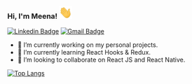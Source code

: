 ### Hi, I'm Meena! <img src="https://raw.githubusercontent.com/ABSphreak/ABSphreak/master/gifs/Hi.gif" width="30px">

[![Linkedin Badge](https://img.shields.io/badge/-MeenaKumaran-blue?style=flat-square&logo=Linkedin&logoColor=white&link=https://www.linkedin.com/in/meenatchi-k-bb43a1215/)](https://www.linkedin.com/in/meena-programmer/)
[![Gmail Badge](https://img.shields.io/badge/-meena.programmer@gmail.com-c14438?style=flat-square&logo=Gmail&logoColor=white&link=mailto:meena.programmer@gmail.com)](mailto:meena.programmer@gmail.com)

- 🔭 I’m currently working on my personal projects.
- 🌱 I’m currently learning React Hooks & Redux.
- 👯 I’m looking to collaborate on React JS and React Native.

[![Top Langs](https://github-readme-stats.vercel.app/api/top-langs/?username=praveenkumar-programmer&theme=vue-dark&layout=compact)](https://github.com/anuraghazra/github-readme-stats)

<!---
meena-programmer/meena-programmer is a ✨ special ✨ repository because its `README.md` (this file) appears on your GitHub profile.
You can click the Preview link to take a look at your changes.
--->
